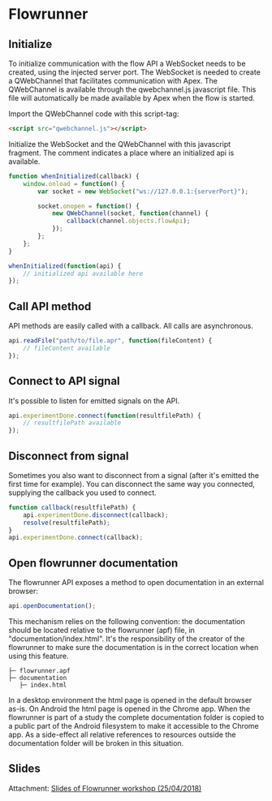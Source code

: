 # Flowrunner

## Initialize

To initialize communication with the flow API a WebSocket needs to be created, using the injected server port. The WebSocket is needed to create a QWebChannel that facilitates communication with Apex. The QWebChannel is available through the qwebchannel.js javascript file. This file will automatically be made available by Apex when the flow is started.

Import the QWebChannel code with this script-tag:

```html
<script src="qwebchannel.js"></script>
```

Initialize the WebSocket and the QWebChannel with this javascript fragment. The comment indicates a place where an initialized api is available.

```javascript
function whenInitialized(callback) {
    window.onload = function() {
        var socket = new WebSocket("ws://127.0.0.1:{serverPort}");

        socket.onopen = function() {
            new QWebChannel(socket, function(channel) {
                callback(channel.objects.flowApi);
            });
        };
    };
}

whenInitialized(function(api) {
    // initialized api available here
});
```

## Call API method

API methods are easily called with a callback. All calls are asynchronous.

```javascript
api.readFile("path/to/file.apr", function(fileContent) {
    // fileContent available
});
```

## Connect to API signal

It's possible to listen for emitted signals on the API.

```javascript
api.experimentDone.connect(function(resultfilePath) {
    // resultfilePath available
});
```

## Disconnect from signal

Sometimes you also want to disconnect from a signal (after it's emitted the first time for example). You can disconnect the same way you connected, supplying the callback you used to connect.

```javascript
function callback(resultfilePath) {
    api.experimentDone.disconnect(callback);
    resolve(resultfilePath);
}
api.experimentDone.connect(callback);
```

## Open flowrunner documentation

The flowrunner API exposes a method to open documentation in an external browser:
```javascript
api.openDocumentation();
```

This mechanism relies on the following convention: the documentation should be located relative to the flowrunner (apf) file, in "documentation/index.html". It's the responsibility of the creator of the flowrunner to make sure the documentation is in the correct location when using this feature.

```
├─ flowrunner.apf
├─ documentation
   ├─ index.html
``` 

In a desktop environment the html page is opened in the default browser as-is. On Android the html page is opened in the Chrome app. When the flowrunner is part of a study the complete documentation folder is copied to a public part of the Android filesystem to make it accessible to the Chrome app. As a side-effect all relative references to resources outside the documentation folder will be broken in this situation.

## Slides

Attachment: [Slides of Flowrunner workshop (25/04/2018)](2018-04-25_FlowrunnerInfo_slideshow.pdf)